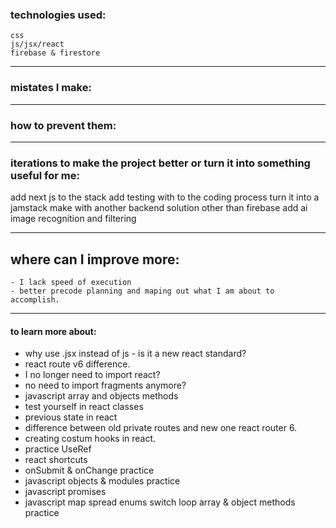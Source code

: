 ### technologies used:
	css
	js/jsx/react
	firebase & firestore 

------
### mistates I make:

---
### how to prevent them:
----
### iterations to make the project better or turn it into something useful for me:
add next js to the stack
add testing with to the coding process
turn it into a jamstack 
make with another backend solution other than firebase
add ai image recognition and filtering

----------
## where can I improve more:
	- I lack speed of execution
	- better precode planning and maping out what I am about to accomplish.
-----
#### to learn more about:
- why use .jsx instead of js - is it a new react standard?
- react route v6 difference.
- I no longer need to import react?
- no need to import fragments anymore?
- javascript array and objects methods
- test yourself in react classes
- previous state in react
- difference between old private routes and new one react router 6.
- creating costum hooks in react.
- practice UseRef
- react shortcuts
- onSubmit & onChange practice 
- javascript objects & modules practice
- javascript promises
- javascript map spread enums switch loop array & object methods practice